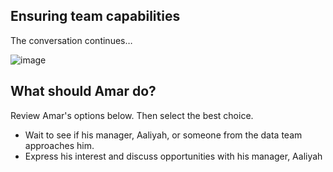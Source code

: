 ## Ensuring team capabilities

The conversation continues…

![image](https://github.com/adeleke123/Mckinsey-Forward-Program/assets/51156057/c0fa9dc7-a7a1-4875-8bd9-0ccb6d30700e)


## What should Amar do?


Review Amar's options below. Then select the best choice.

+ Wait to see if his manager, Aaliyah, or someone from the data team approaches him.
+ Express his interest and discuss opportunities with his manager, Aaliyah
